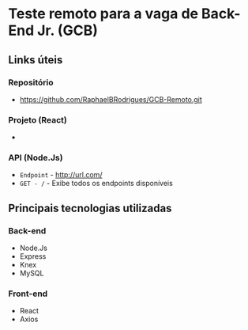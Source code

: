 # Teste remoto para a vaga de Back-End Jr. (GCB)

## Links úteis

### Repositório
* https://github.com/RaphaelBRodrigues/GCB-Remoto.git

### Projeto (React)
*

### API (Node.Js)
* `Endpoint` -  http://url.com/
* `GET - /` - Exibe todos os endpoints disponíveis

## Principais tecnologias utilizadas

### Back-end
* Node.Js
* Express
* Knex
* MySQL


### Front-end
* React
* Axios
